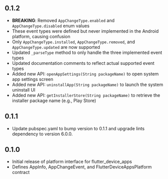## 0.1.2
- **BREAKING**: Removed `AppChangeType.enabled` and `AppChangeType.disabled` enum values
- These event types were defined but never implemented in the Android platform, causing confusion
- Only `AppChangeType.installed`, `AppChangeType.removed`, and `AppChangeType.updated` are now supported
- Updated `_parseType` method to only handle the three implemented event types
- Updated documentation comments to reflect actual supported event types
- Added new API: `openAppSettings(String packageName)` to open system app settings screen
- Added new API: `uninstallApp(String packageName)` to launch the system uninstall UI
- Added new API: `getInstallerStore(String packageName)` to retrieve the installer package name (e.g., Play Store)

## 0.1.1
- Update pubspec.yaml to bump version to 0.1.1 and upgrade lints dependency to version 6.0.0.

## 0.1.0
- Initial release of platform interface for flutter_device_apps
- Defines AppInfo, AppChangeEvent, and FlutterDeviceAppsPlatform contract